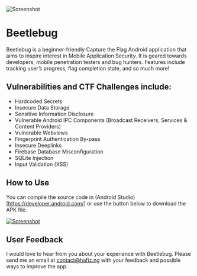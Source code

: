 ![Screenshot](https://hafiz.ng/wp-content/uploads/2022/03/github_header.png)

# Beetlebug

Beetlebug is a beginner-friendly Capture the Flag Android application that aims to inspire interest in Mobile Application Security. It is geared towards developers, mobile penetration testers and bug hunters. Features include tracking user’s progress, flag completion state, and so much more! 


## Vulnerabilities and CTF Challenges include:

- Hardcoded Secrets
- Insecure Data Storage
- Sensitive Information Disclosure
- Vulnerable Android IPC Components (Broadcast Receivers, Services & Content Providers)
- Vulnerable Webviews
- Fingerprint Authentication By-pass
- Insecure Deeplinks
- Firebase Database Misconfiguration
- SQLite Injection
- Input Validation (XSS)


## How to Use
You can compile the source code in (Android Studio)[https://developer.android.com/] or use the button below to download the APK file.

[![Screenshot](https://hafiz.ng/wp-content/uploads/2022/04/download-e1649447487625.png)](#)



## User Feedback
I would love to hear from you about your experience with Beetlebug. Please send me an email at contact@hafiz.ng with your feedback and possible ways to improve the app.


